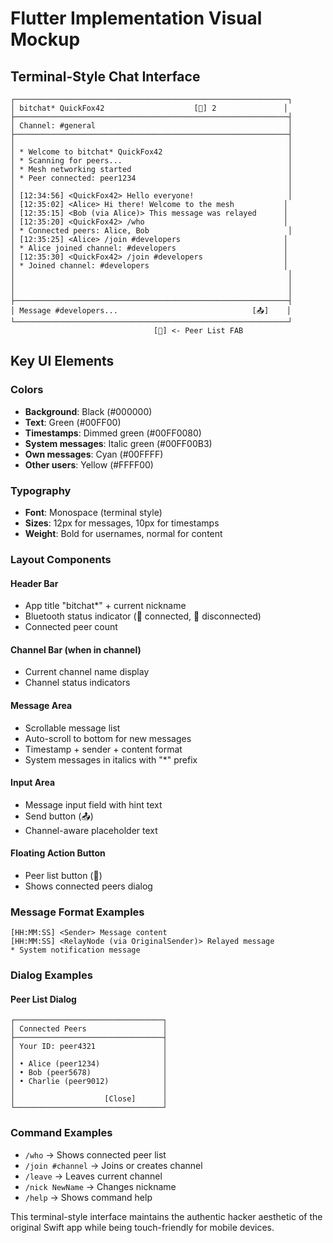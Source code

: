 # Flutter Implementation Visual Mockup

## Terminal-Style Chat Interface

```
┌─────────────────────────────────────────────────────────────┐
│ bitchat* QuickFox42                    [🔵] 2               │
├─────────────────────────────────────────────────────────────┤
│ Channel: #general                                           │
├─────────────────────────────────────────────────────────────┤
│                                                             │
│ * Welcome to bitchat* QuickFox42                            │
│ * Scanning for peers...                                     │
│ * Mesh networking started                                   │
│ * Peer connected: peer1234                                  │
│                                                             │
│ [12:34:56] <QuickFox42> Hello everyone!                     │
│ [12:35:02] <Alice> Hi there! Welcome to the mesh           │
│ [12:35:15] <Bob (via Alice)> This message was relayed      │
│ [12:35:20] <QuickFox42> /who                               │
│ * Connected peers: Alice, Bob                               │
│ [12:35:25] <Alice> /join #developers                       │
│ * Alice joined channel: #developers                        │
│ [12:35:30] <QuickFox42> /join #developers                  │
│ * Joined channel: #developers                              │
│                                                             │
│                                                             │
│                                                             │
├─────────────────────────────────────────────────────────────┤
│ Message #developers...                              [📤]    │
└─────────────────────────────────────────────────────────────┘
                                [👥] <- Peer List FAB
```

## Key UI Elements

### Colors
- **Background**: Black (#000000)
- **Text**: Green (#00FF00) 
- **Timestamps**: Dimmed green (#00FF0080)
- **System messages**: Italic green (#00FF00B3)
- **Own messages**: Cyan (#00FFFF)
- **Other users**: Yellow (#FFFF00)

### Typography
- **Font**: Monospace (terminal style)
- **Sizes**: 12px for messages, 10px for timestamps
- **Weight**: Bold for usernames, normal for content

### Layout Components

#### Header Bar
- App title "bitchat*" + current nickname
- Bluetooth status indicator (🔵 connected, 🔴 disconnected)  
- Connected peer count

#### Channel Bar (when in channel)
- Current channel name display
- Channel status indicators

#### Message Area
- Scrollable message list
- Auto-scroll to bottom for new messages
- Timestamp + sender + content format
- System messages in italics with "*" prefix

#### Input Area
- Message input field with hint text
- Send button (📤)
- Channel-aware placeholder text

#### Floating Action Button
- Peer list button (👥)
- Shows connected peers dialog

### Message Format Examples

```
[HH:MM:SS] <Sender> Message content
[HH:MM:SS] <RelayNode (via OriginalSender)> Relayed message
* System notification message
```

### Dialog Examples

#### Peer List Dialog
```
┌─────────────────────────────────┐
│ Connected Peers                 │
├─────────────────────────────────┤
│ Your ID: peer4321               │
│                                 │
│ • Alice (peer1234)              │
│ • Bob (peer5678)                │
│ • Charlie (peer9012)            │
│                                 │
│                    [Close]      │
└─────────────────────────────────┘
```

### Command Examples
- `/who` → Shows connected peer list
- `/join #channel` → Joins or creates channel
- `/leave` → Leaves current channel  
- `/nick NewName` → Changes nickname
- `/help` → Shows command help

This terminal-style interface maintains the authentic hacker aesthetic of the original Swift app while being touch-friendly for mobile devices.